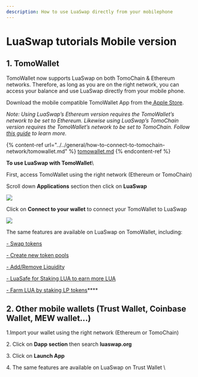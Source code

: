 ```yaml
---
description: How to use LuaSwap directly from your mobilephone
---
```


# LuaSwap tutorials Mobile version

## 1. **TomoWallet**

TomoWallet now supports LuaSwap on both TomoChain & Ethereum networks. Therefore, as long as you are on the right network, you can access your balance and use LuaSwap directly from your mobile phone.&#x20;

Download the mobile compatible TomoWallet App from the[ Apple Store](https://itunes.apple.com/vn/app/tomo-wallet/id1436476145).

_Note: Using LuaSwap’s Ethereum version requires the TomoWallet’s network to be set to Ethereum. Likewise using LuaSwap’s TomoChain version requires the TomoWallet’s network to be set to TomoChain. Follow_ [_this guide_](https://docs.tomochain.com/general/how-to-connect-to-tomochain-network/tomowallet) _to learn more._

{% content-ref url="../../general/how-to-connect-to-tomochain-network/tomowallet.md" %}
[tomowallet.md](../../general/how-to-connect-to-tomochain-network/tomowallet.md)
{% endcontent-ref %}

**To use LuaSwap with TomoWallet**\


First, access TomoWallet using the right network (Ethereum or TomoChain)&#x20;

Scroll down **Applications** section then click on **LuaSwap**

![](../../.gitbook/assets/screenshot\_20210311-165617\_tomo-wallet.jpg)

Click on **Connect to your wallet** to connect your TomoWallet to LuaSwap

![](../../.gitbook/assets/screenshot\_20210311-165739\_tomo-wallet.jpg)

The same features are available on LuaSwap on TomoWallet, including:&#x20;

[- Swap tokens ](https://docs.tomochain.com/luaswap/tutorial/how-to-swap-your-token-on-luaswap)

[- Create new token pools ](https://docs.tomochain.com/luaswap/tutorial/how-to-create-a-new-pair-on-luaswap)

[- Add/Remove Liquidity ](https://docs.tomochain.com/luaswap/tutorial/how-to-add-remove-liquidity-on-luaswap)

[- LuaSafe for Staking LUA to earn more LUA](https://docs.tomochain.com/luaswap/luasafe)

[- Farm LUA by staking LP tokens](https://docs.tomochain.com/luaswap/tutorial/how-to-stake-lp-token-for-lua-rewards)****

## **2. Other mobile wallets (Trust Wallet, Coinbase Wallet, MEW wallet...)**

1.Import your wallet using the right network (Ethereum or TomoChain)

2\. Click on **Dapp section** then search **luaswap.org**

3\. Click on **Launch App**

4\. The same features are available on LuaSwap on Trust Wallet \

